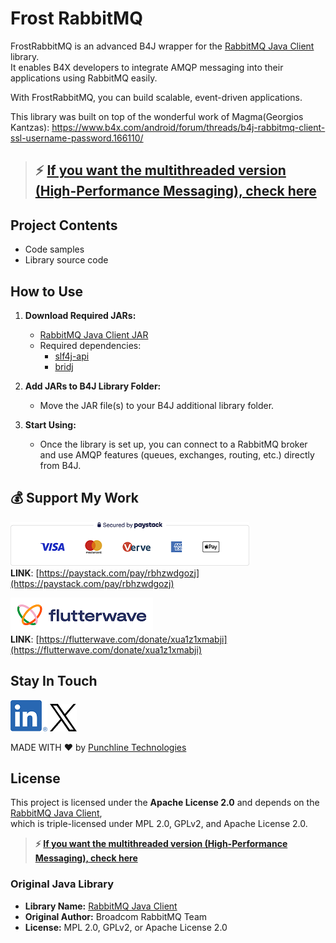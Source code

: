 # Frost RabbitMQ

FrostRabbitMQ is an advanced B4J wrapper for the [RabbitMQ Java Client](https://github.com/rabbitmq/rabbitmq-java-client) library.  
It enables B4X developers to integrate AMQP messaging into their applications using RabbitMQ easily.

With FrostRabbitMQ, you can build scalable, event-driven applications.

This library was built on top of the wonderful work of Magma(Georgios Kantzas):
https://www.b4x.com/android/forum/threads/b4j-rabbitmq-client-ssl-username-password.166110/

> ## ⚡ [If you want the multithreaded version (High-Performance Messaging), check here](https://www.b4x.com/android/forum/threads/donationware-frostrabbitmq-multithreaded-rabbitmq-wrapper-high-performance-messaging.168561/)


## Project Contents
- Code samples
- Library source code

## How to Use

1. **Download Required JARs:**
   - [RabbitMQ Java Client JAR](https://repo1.maven.org/maven2/com/rabbitmq/amqp-client/5.26.0/amqp-client-5.26.0.jar)
   - Required dependencies:
     - [slf4j-api](https://repo1.maven.org/maven2/org/slf4j/slf4j-api/2.0.17/slf4j-api-2.0.17.jar)
     - [bridj](https://repo1.maven.org/maven2/com/nativelibs4java/bridj/0.7.0/bridj-0.7.0.jar)

2. **Add JARs to B4J Library Folder:**
   - Move the JAR file(s) to your B4J additional library folder.

3. **Start Using:**
   - Once the library is set up, you can connect to a RabbitMQ broker and use AMQP features (queues, exchanges, routing, etc.) directly from B4J.
  
## 💰 Support My Work

[![Paystack](https://raw.githubusercontent.com/frostcodes/repo-images/main/paystack-channels.png)](https://paystack.com/pay/rbhzwdgozj)  
**LINK**: [https://paystack.com/pay/rbhzwdgozj](https://paystack.com/pay/rbhzwdgozj)

[![Flutterwave](https://github.com/frostcodes/repo-images/blob/main/flutterwave.png?raw=true)](https://flutterwave.com/donate/xua1z1xmabji)  
**LINK**: [https://flutterwave.com/donate/xua1z1xmabji](https://flutterwave.com/donate/xua1z1xmabji)

## Stay In Touch

[![LinkedIn](https://github.com/frostcodes/repo-images/blob/main/linkedin-box.png?raw=true)](https://www.linkedin.com/in/seyi-aderinkomi-923b75145/) [![Twitter](https://github.com/frostcodes/repo-images/blob/main/x-logo-black.png?raw=true)](https://twitter.com/iamfrostcodes)

MADE WITH ❤ by [Punchline Technologies](http://punchlinetech.com/)

## License

This project is licensed under the **Apache License 2.0** and depends on the [RabbitMQ Java Client](https://github.com/rabbitmq/rabbitmq-java-client),  
which is triple-licensed under MPL 2.0, GPLv2, and Apache License 2.0.

> **⚡ [If you want the multithreaded version (High-Performance Messaging), check here](https://www.b4x.com/android/forum/threads/donationware-frostrabbitmq-multithreaded-rabbitmq-wrapper-high-performance-messaging.168561/)**

### Original Java Library

- **Library Name:** [RabbitMQ Java Client](https://github.com/rabbitmq/rabbitmq-java-client)  
- **Original Author:** Broadcom RabbitMQ Team  
- **License:** MPL 2.0, GPLv2, or Apache License 2.0
